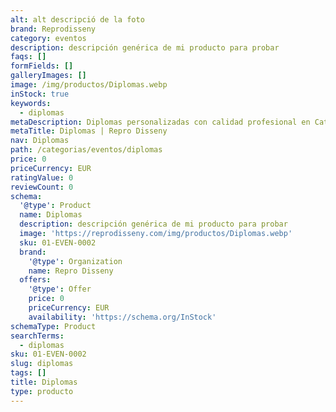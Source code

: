 ```yaml
---
alt: alt descripció de la foto
brand: Reprodisseny
category: eventos
description: descripción genérica de mi producto para probar
faqs: []
formFields: []
galleryImages: []
image: /img/productos/Diplomas.webp
inStock: true
keywords:
  - diplomas
metaDescription: Diplomas personalizadas con calidad profesional en Cataluña.
metaTitle: Diplomas | Repro Disseny
nav: Diplomas
path: /categorias/eventos/diplomas
price: 0
priceCurrency: EUR
ratingValue: 0
reviewCount: 0
schema:
  '@type': Product
  name: Diplomas
  description: descripción genérica de mi producto para probar
  image: 'https://reprodisseny.com/img/productos/Diplomas.webp'
  sku: 01-EVEN-0002
  brand:
    '@type': Organization
    name: Repro Disseny
  offers:
    '@type': Offer
    price: 0
    priceCurrency: EUR
    availability: 'https://schema.org/InStock'
schemaType: Product
searchTerms:
  - diplomas
sku: 01-EVEN-0002
slug: diplomas
tags: []
title: Diplomas
type: producto
---
```


